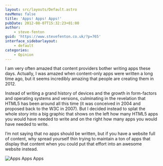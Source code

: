 ```yaml
---
layout: src/layouts/Default.astro
navMenu: false
title: 'Apps! Apps! Apps!'
pubDate: 2012-08-07T15:32:23+01:00
author:
    - steve-fenton
guid: 'https://www.stevefenton.co.uk/?p=765'
interface_sidebarlayout:
    - default
categories:
    - Opinion
---
```


I am very often amazed that content providers bother writing apps these days. Actually, I was amazed when content-only apps were written a long time ago, but it seems incredibly amazing that people are creating them in 2012.

Instead of writing a grand history of devices and the growth in form-factors and operating systems and versions, culminating in the revelation that HTML5 has been around all this time (it was conceived in 2004 and proposed back to the W3C in 2007). But I decided instead to splat the whole story into a big graphic that shows on the left how many HTML5 apps you would have needed to write and on the right how many apps you would have needed to write.

I’m not saying that no apps should be written, but if you have a website full of content, why spread yourself thin trying to maintain a ton of apps that display that content when you could put that effort into an awesome website instead.

![Apps Apps Apps](https://www.stevefenton.co.uk/wp-content/uploads/2015/07/AppsAppsApps.jpg)